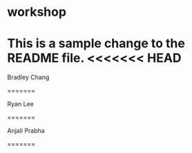 # workshop

This is a sample change to the README file.
<<<<<<< HEAD
=======

Bradley Chang

=======

Ryan Lee

=======

Anjali Prabha

=======